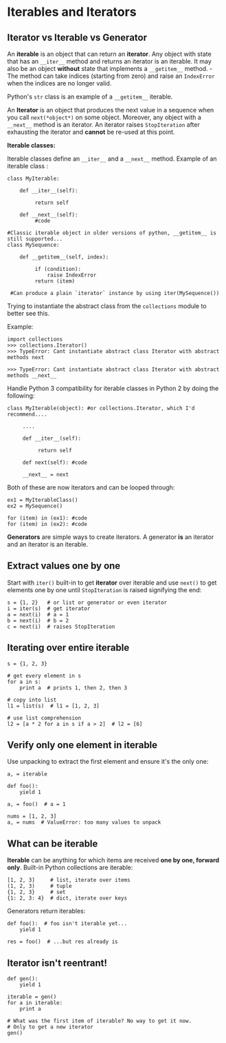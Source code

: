 # Iterables and Iterators



## Iterator vs Iterable vs Generator


An **iterable** is an object that can return an **iterator**. Any object with state that has an `__iter__`  method and returns an iterator is an iterable. It may also be an object **without** state that implements a `__getitem__` method. - The method can take indices (starting from zero) and raise an `IndexError` when the indices are no longer valid.

Python's `str` class is an example of a `__getitem__` iterable.

An **Iterator** is an object that produces the next value in a sequence when you call `next(*object*)` on some object. Moreover, any object with a `__next__` method is an iterator. An iterator raises `StopIteration` after exhausting the iterator and **cannot** be re-used at this point.

**Iterable classes:**

Iterable classes define an `__iter__` and a `__next__` method. Example of an iterable class :

```
class MyIterable:

    def __iter__(self):

         return self

    def __next__(self):
         #code

#Classic iterable object in older versions of python, __getitem__ is still supported...
class MySequence:

    def __getitem__(self, index):

         if (condition):
             raise IndexError
         return (item)

 #Can produce a plain `iterator` instance by using iter(MySequence())

```

Trying to instantiate the abstract class from the `collections` module to better see this.

Example:

```
import collections
>>> collections.Iterator()
>>> TypeError: Cant instantiate abstract class Iterator with abstract methods next

```

```
>>> TypeError: Cant instantiate abstract class Iterator with abstract methods __next__

```

Handle Python 3 compatibility for iterable classes in Python 2 by doing the following:

```
class MyIterable(object): #or collections.Iterator, which I'd recommend....

     ....

     def __iter__(self): 

          return self

     def next(self): #code

     __next__ = next

```

Both of these are now iterators and can be looped through:

```
ex1 = MyIterableClass()
ex2 = MySequence()

for (item) in (ex1): #code
for (item) in (ex2): #code

```

**Generators** are simple ways to create iterators. A generator **is** an iterator and an iterator is an iterable.



## Extract values one by one


Start with `iter()` built-in to get **iterator** over iterable and use `next()` to get elements one by one until `StopIteration` is raised signifying the end:

```
s = {1, 2}   # or list or generator or even iterator
i = iter(s)  # get iterator
a = next(i)  # a = 1
b = next(i)  # b = 2
c = next(i)  # raises StopIteration

```



## Iterating over entire iterable


```
s = {1, 2, 3}

# get every element in s
for a in s:
    print a  # prints 1, then 2, then 3

# copy into list
l1 = list(s)  # l1 = [1, 2, 3]

# use list comprehension
l2 = [a * 2 for a in s if a > 2]  # l2 = [6]

```



## Verify only one element in iterable


Use unpacking to extract the first element and ensure it's the only one:

```
a, = iterable

def foo():
    yield 1

a, = foo()  # a = 1

nums = [1, 2, 3]
a, = nums  # ValueError: too many values to unpack

```



## What can be iterable


**Iterable** can be anything for which items are received **one by one, forward only**. Built-in Python collections are iterable:

```
[1, 2, 3]     # list, iterate over items
(1, 2, 3)     # tuple
{1, 2, 3}     # set
{1: 2, 3: 4}  # dict, iterate over keys

```

Generators return iterables:

```
def foo():  # foo isn't iterable yet...
    yield 1

res = foo()  # ...but res already is

```



## Iterator isn't reentrant!


```
def gen():
    yield 1

iterable = gen()
for a in iterable:
    print a

# What was the first item of iterable? No way to get it now.
# Only to get a new iterator
gen()

```

